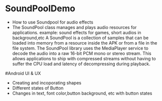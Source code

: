 # SoundPoolDemo
* How to use Soundpool for audio effects
* The SoundPool class manages and plays audio resources for applications.
example: sound effects for games, short audios in background,etc
A SoundPool is a collection of samples that can be loaded into memory from a resource inside the APK or from a file in the file system. 
The SoundPool library uses the MediaPlayer service to decode the audio into a raw 16-bit PCM mono or stereo stream. 
This allows applications to ship with compressed streams without having to suffer the CPU load and latency of decompressing during playback.

#Android UI & UX
* Creating and incoporating  shapes
* Different states of Button
* Changes in text, font color,button background, etc with button states
